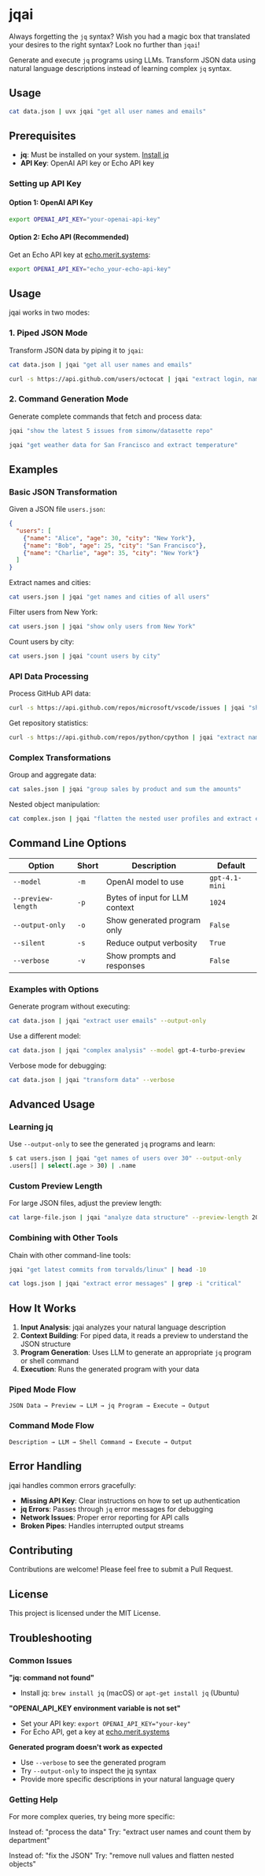 # jqai

Always forgetting the `jq` syntax? Wish you had a magic box that translated your desires to the right syntax? Look no further than `jqai`!

Generate and execute `jq` programs using LLMs. Transform JSON data using natural language descriptions instead of learning complex `jq` syntax.

## Usage

```bash
cat data.json | uvx jqai "get all user names and emails"
```


## Prerequisites

- **jq**: Must be installed on your system. [Install jq](https://jqlang.github.io/jq/download/)
- **API Key**: OpenAI API key or Echo API key

### Setting up API Key

#### Option 1: OpenAI API Key
```bash
export OPENAI_API_KEY="your-openai-api-key"
```

#### Option 2: Echo API (Recommended)
Get an Echo API key at [echo.merit.systems](https://echo.merit.systems/app/43f55e59-ab39-473a-b224-777ad814aa71):

```bash
export OPENAI_API_KEY="echo_your-echo-api-key"
```

## Usage

jqai works in two modes:

### 1. Piped JSON Mode

Transform JSON data by piping it to `jqai`:

```bash
cat data.json | jqai "get all user names and emails"
```

```bash
curl -s https://api.github.com/users/octocat | jqai "extract login, name, and public repo count"
```

### 2. Command Generation Mode

Generate complete commands that fetch and process data:

```bash
jqai "show the latest 5 issues from simonw/datasette repo"
```

```bash
jqai "get weather data for San Francisco and extract temperature"
```

## Examples

### Basic JSON Transformation

Given a JSON file `users.json`:
```json
{
  "users": [
    {"name": "Alice", "age": 30, "city": "New York"},
    {"name": "Bob", "age": 25, "city": "San Francisco"},
    {"name": "Charlie", "age": 35, "city": "New York"}
  ]
}
```

Extract names and cities:
```bash
cat users.json | jqai "get names and cities of all users"
```

Filter users from New York:
```bash
cat users.json | jqai "show only users from New York"
```

Count users by city:
```bash
cat users.json | jqai "count users by city"
```

### API Data Processing

Process GitHub API data:
```bash
curl -s https://api.github.com/repos/microsoft/vscode/issues | jqai "show issue titles and their authors"
```

Get repository statistics:
```bash
curl -s https://api.github.com/repos/python/cpython | jqai "extract name, stars, forks, and primary language"
```

### Complex Transformations

Group and aggregate data:
```bash
cat sales.json | jqai "group sales by product and sum the amounts"
```

Nested object manipulation:
```bash
cat complex.json | jqai "flatten the nested user profiles and extract email domains"
```

## Command Line Options

| Option | Short | Description | Default |
|--------|-------|-------------|---------|
| `--model` | `-m` | OpenAI model to use | `gpt-4.1-mini` |
| `--preview-length` | `-p` | Bytes of input for LLM context | `1024` |
| `--output-only` | `-o` | Show generated program only | `False` |
| `--silent` | `-s` | Reduce output verbosity | `True` |
| `--verbose` | `-v` | Show prompts and responses | `False` |

### Examples with Options

Generate program without executing:
```bash
cat data.json | jqai "extract user emails" --output-only
```

Use a different model:
```bash
cat data.json | jqai "complex analysis" --model gpt-4-turbo-preview
```

Verbose mode for debugging:
```bash
cat data.json | jqai "transform data" --verbose
```

## Advanced Usage

### Learning jq

Use `--output-only` to see the generated `jq` programs and learn:

```bash
$ cat users.json | jqai "get names of users over 30" --output-only
.users[] | select(.age > 30) | .name
```

### Custom Preview Length

For large JSON files, adjust the preview length:

```bash
cat large-file.json | jqai "analyze data structure" --preview-length 2048
```

### Combining with Other Tools

Chain with other command-line tools:

```bash
jqai "get latest commits from torvalds/linux" | head -10
```

```bash
cat logs.json | jqai "extract error messages" | grep -i "critical"
```

## How It Works

1. **Input Analysis**: jqai analyzes your natural language description
2. **Context Building**: For piped data, it reads a preview to understand the JSON structure
3. **Program Generation**: Uses LLM to generate an appropriate `jq` program or shell command
4. **Execution**: Runs the generated program with your data

### Piped Mode Flow
```
JSON Data → Preview → LLM → jq Program → Execute → Output
```

### Command Mode Flow
```
Description → LLM → Shell Command → Execute → Output
```

## Error Handling

jqai handles common errors gracefully:

- **Missing API Key**: Clear instructions on how to set up authentication
- **jq Errors**: Passes through `jq` error messages for debugging
- **Network Issues**: Proper error reporting for API calls
- **Broken Pipes**: Handles interrupted output streams

## Contributing

Contributions are welcome! Please feel free to submit a Pull Request.

## License

This project is licensed under the MIT License.

## Troubleshooting

### Common Issues

**"jq: command not found"**
- Install jq: `brew install jq` (macOS) or `apt-get install jq` (Ubuntu)

**"OPENAI_API_KEY environment variable is not set"**
- Set your API key: `export OPENAI_API_KEY="your-key"`
- For Echo API, get a key at [echo.merit.systems](https://echo.merit.systems/cli-auth?appId=f6e82af0-ddda-47d9-9bb5-a82ffa41ba73)

**Generated program doesn't work as expected**
- Use `--verbose` to see the generated program
- Try `--output-only` to inspect the jq syntax
- Provide more specific descriptions in your natural language query

### Getting Help

For more complex queries, try being more specific:

Instead of: "process the data"
Try: "extract user names and count them by department"

Instead of: "fix the JSON"
Try: "remove null values and flatten nested objects"
